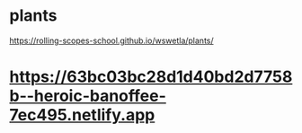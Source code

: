 # plants

https://rolling-scopes-school.github.io/wswetla/plants/


# https://63bc03bc28d1d40bd2d7758b--heroic-banoffee-7ec495.netlify.app

